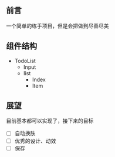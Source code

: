 
## 前言

一个简单的练手项目，但是会把做到尽善尽美
## 组件结构
- TodoList
  - Input
  - Iist
    - Index
    - Item

## 展望

目前基本都可以实现了，接下来的目标
 - [ ] 自动换肤
 - [ ] 优秀的设计、动效
 - [ ] 保存
